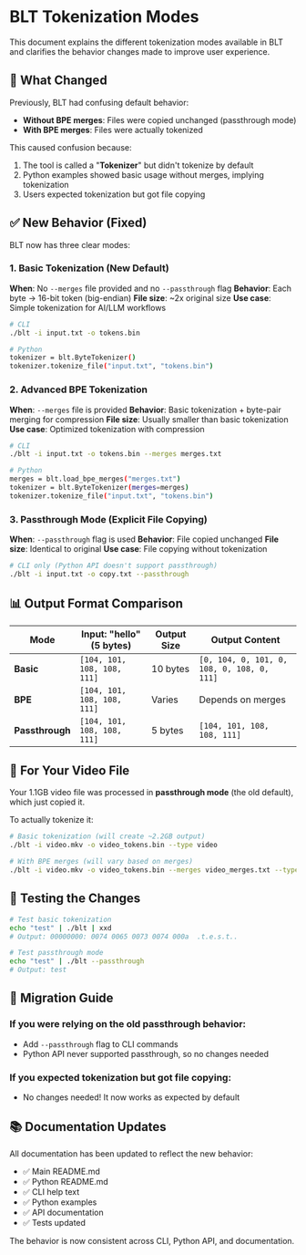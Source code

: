 # BLT Tokenization Modes

This document explains the different tokenization modes available in BLT and clarifies the behavior changes made to improve user experience.

## 🔄 What Changed

Previously, BLT had confusing default behavior:
- **Without BPE merges**: Files were copied unchanged (passthrough mode)
- **With BPE merges**: Files were actually tokenized

This caused confusion because:
1. The tool is called a "**Tokenizer**" but didn't tokenize by default
2. Python examples showed basic usage without merges, implying tokenization
3. Users expected tokenization but got file copying

## ✅ New Behavior (Fixed)

BLT now has three clear modes:

### 1. Basic Tokenization (New Default)
**When**: No `--merges` file provided and no `--passthrough` flag
**Behavior**: Each byte → 16-bit token (big-endian)
**File size**: ~2x original size
**Use case**: Simple tokenization for AI/LLM workflows

```bash
# CLI
./blt -i input.txt -o tokens.bin

# Python
tokenizer = blt.ByteTokenizer()
tokenizer.tokenize_file("input.txt", "tokens.bin")
```

### 2. Advanced BPE Tokenization
**When**: `--merges` file is provided
**Behavior**: Basic tokenization + byte-pair merging for compression
**File size**: Usually smaller than basic tokenization
**Use case**: Optimized tokenization with compression

```bash
# CLI
./blt -i input.txt -o tokens.bin --merges merges.txt

# Python
merges = blt.load_bpe_merges("merges.txt")
tokenizer = blt.ByteTokenizer(merges=merges)
tokenizer.tokenize_file("input.txt", "tokens.bin")
```

### 3. Passthrough Mode (Explicit File Copying)
**When**: `--passthrough` flag is used
**Behavior**: File copied unchanged
**File size**: Identical to original
**Use case**: File copying without tokenization

```bash
# CLI only (Python API doesn't support passthrough)
./blt -i input.txt -o copy.txt --passthrough
```

## 📊 Output Format Comparison

| Mode | Input: "hello" (5 bytes) | Output Size | Output Content |
|------|-------------------------|-------------|----------------|
| **Basic** | `[104, 101, 108, 108, 111]` | 10 bytes | `[0, 104, 0, 101, 0, 108, 0, 108, 0, 111]` |
| **BPE** | `[104, 101, 108, 108, 111]` | Varies | Depends on merges |
| **Passthrough** | `[104, 101, 108, 108, 111]` | 5 bytes | `[104, 101, 108, 108, 111]` |

## 🎯 For Your Video File

Your 1.1GB video file was processed in **passthrough mode** (the old default), which just copied it.

To actually tokenize it:

```bash
# Basic tokenization (will create ~2.2GB output)
./blt -i video.mkv -o video_tokens.bin --type video

# With BPE merges (will vary based on merges)
./blt -i video.mkv -o video_tokens.bin --merges video_merges.txt --type video
```

## 🧪 Testing the Changes

```bash
# Test basic tokenization
echo "test" | ./blt | xxd
# Output: 00000000: 0074 0065 0073 0074 000a  .t.e.s.t..

# Test passthrough mode  
echo "test" | ./blt --passthrough
# Output: test
```

## 🔧 Migration Guide

### If you were relying on the old passthrough behavior:
- Add `--passthrough` flag to CLI commands
- Python API never supported passthrough, so no changes needed

### If you expected tokenization but got file copying:
- No changes needed! It now works as expected by default

## 📚 Documentation Updates

All documentation has been updated to reflect the new behavior:
- ✅ Main README.md
- ✅ Python README.md  
- ✅ CLI help text
- ✅ Python examples
- ✅ API documentation
- ✅ Tests updated

The behavior is now consistent across CLI, Python API, and documentation. 